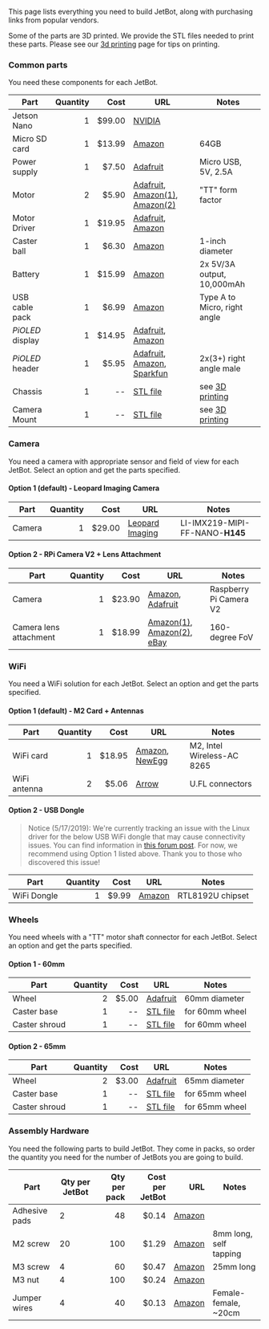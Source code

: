 This page lists everything you need to build JetBot, along with purchasing links from popular vendors.

Some of the parts are 3D printed.  We provide the STL files needed to print these parts.  Please see our [3d printing](3d_printing.md) page for tips on printing.

### Common parts

You need these components for each JetBot.

|  **Part** | **Quantity** | **Cost** | **URL** | **Notes** |
| --- | --: | --: | --- | --- |
| Jetson Nano | 1 |  $99.00 | [NVIDIA](https://developer.nvidia.com/embedded/buy/jetson-nano-devkit)  |  |
| Micro SD card | 1 | $13.99 | [Amazon](https://amzn.to/2Us6bOv) | 64GB |
| Power supply | 1 | $7.50 | [Adafruit](http://bit.ly/af1995) | Micro USB, 5V, 2.5A |
| Motor | 2 | $5.90 | [Adafruit](http://adafru.it/3777), [Amazon(1)](https://amzn.to/2MYln32), [Amazon(2)](https://amzn.to/2MU9zPb) | "TT" form factor |
| Motor Driver | 1 | $19.95 | [Adafruit](http://adafru.it/2927), [Amazon](https://amzn.to/2GvJhBA) |  |
| Caster ball | 1 | $6.30 | [Amazon](http://amzn.com/B01N2S7CX6/) | 1-inch diameter |
| Battery | 1 | $15.99 | [Amazon](https://amzn.to/2WRcIUe) | 2x 5V/3A output, 10,000mAh |
| USB cable pack | 1 | $6.99 | [Amazon](http://amzn.com/B01N337FQF/) | Type A to Micro, right angle |
| *PiOLED* display | 1 | $14.95 | [Adafruit](http://adafru.it/3527), [Amazon](https://amzn.to/2GgxUxX) |  |
| *PiOLED* header | 1 | $5.95 | [Adafruit](http://adafru.it/1541), [Amazon](https://amzn.to/2taLSJf), [Sparkfun](https://www.sparkfun.com/products/12792) | 2x(3+) right angle male |
| Chassis | 1 | -- | [STL file](cad/chassis.stl) | see [3D printing](3d-printing) | |
| Camera Mount | 1 | -- | [STL file](cad/camera_mount.stl) | see [3D printing](3d-printing) |

### Camera

You need a camera with appropriate sensor and field of view for each JetBot.  Select an option and get the parts specified.

#### Option 1 (default) - Leopard Imaging Camera

|  **Part** | **Quantity** | **Cost** | **URL** | **Notes** |
| --- | --: | --: | --- | --- |
| Camera | 1 | $29.00 | [Leopard Imaging](https://leopardimaging.com/product/li-imx219-mipi-ff-nano/) | LI-IMX219-MIPI-FF-NANO-**H145**|

#### Option 2 - RPi Camera V2 + Lens Attachment

|  **Part** | **Quantity** | **Cost** | **URL** | **Notes** |
| --- | --: | --: | --- | --- |
| Camera | 1 | $23.90 | [Amazon](https://amzn.to/2MSi6lL), [Adafruit](http://adafru.it/3099) | Raspberry Pi Camera V2 |
| Camera lens attachment | 1 | $18.99 | [Amazon(1)](https://amzn.com/B07HMXJ9Y1), [Amazon(2)](https://amzn.com/B07HF81BVL/), [eBay](https://ebay.us/Fz7HGd) | 160-degree FoV |

### WiFi

You need a WiFi solution for each JetBot.  Select an option and get the parts specified.

#### Option 1 (default) - M2 Card + Antennas

|  **Part** | **Quantity** | **Cost** | **URL** | **Notes** |
| --- | --: | --: | --- | --- |
| WiFi card | 1 | $18.95 | [Amazon](https://amzn.to/2WKEkum), [NewEgg](https://www.neweggbusiness.com/Product/Product.aspx?Item=9SIV21M85N2699) | M2, Intel Wireless-AC 8265 |
| WiFi antenna | 2 | $5.06 | [Arrow](https://www.arrow.com/en/products/2042811100/molex) | U.FL connectors |

#### Option 2 - USB Dongle

> Notice (5/17/2019):  We're currently tracking an issue with the Linux driver for the below USB WiFi dongle that may cause connectivity issues.  You can find information in [this forum post](https://devtalk.nvidia.com/default/topic/1049303/jetson-nano/jetson-nano-wifi-/post/5329699/#5329699).  For now, we recommend using Option 1 listed above.  Thank you to those who discovered this issue!

|  **Part** | **Quantity** | **Cost** | **URL** | **Notes** |
| --- | --: | --: | --- | --- |
| WiFi Dongle | 1 | $9.99 | [Amazon](https://amzn.com/B003MTTJOY/) | RTL8192U chipset |

### Wheels

You need wheels with a "TT" motor shaft connector for each JetBot.  Select an option and get the parts specified.

#### Option 1 - 60mm

|  **Part** | **Quantity** | **Cost** | **URL** | **Notes** |
| --- | --: | --: | --- | --- |
| Wheel | 2 | $5.00 | [Adafruit](http://adafru.it/3757) | 60mm diameter |
| Caster base | 1 | -- | [STL file](../../jetbot/blob/master/assets/caster_base_60mm.stl) | for 60mm wheel |
| Caster shroud | 1 | -- | [STL file](../../jetbot/blob/master/assets/caster_shroud_60mm.stl) | for 60mm wheel |

#### Option 2 - 65mm

|  **Part** | **Quantity** | **Cost** | **URL** | **Notes** |
| --- | --: | --: | --- | --- |
| Wheel | 2 | $3.00 | [Adafruit](https://www.adafruit.com/product/3763) | 65mm diameter |
| Caster base | 1 | -- | [STL file](cad/caster_base_65mm.stl) | for 65mm wheel|
| Caster shroud | 1 | -- | [STL file](cad/caster_shroud_65mm.stl) | for 65mm wheel |

### Assembly Hardware

You need the following parts to build JetBot.  They come in packs, so order the quantity you need for the number of JetBots you are going to build.

|  **Part** | **Qty per JetBot** | **Qty per pack** | **Cost per JetBot** | **URL** | **Notes** |
| --- | --- | --: | --: | --: | --- |
|  Adhesive pads | 2 | 48 | $0.14 | [Amazon](http://amzn.com/B01FIK56Q4) | |
|  M2 screw | 20 | 100 | $1.29 | [Amazon](http://amzn.com/B00YBMRAH4) | 8mm long, self tapping |
|  M3 screw | 4 | 60 | $0.47 | [Amazon](https://amzn.to/2tcdluk) | 25mm long|
|  M3 nut | 4 | 100 | $0.24 | [Amazon](https://amzn.to/2tb8PMo) |  |
|  Jumper wires | 4 | 40 | $0.13 | [Amazon](https://amzn.to/2tacYQD) | Female-female, ~20cm |